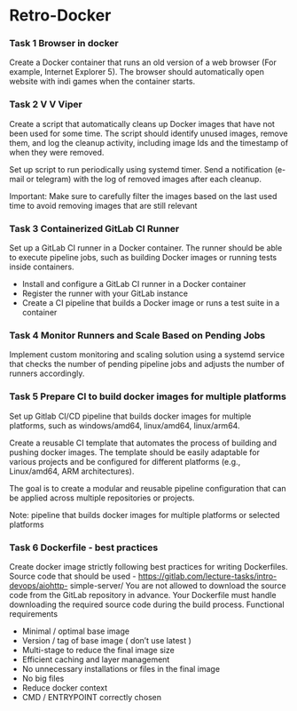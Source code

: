# Retro-Docker

### Task 1 Browser in docker

Create a Docker container that runs an old version of a web browser (For example, Internet Explorer 5). The browser
should automatically open website with indi games when the container starts.

### Task 2 V V Viper

Create a script that automatically cleans up Docker images that have not been used for some time. The script should
identify unused images, remove them, and log the cleanup activity, including image Ids and the timestamp of when they
were removed.

Set up script to run periodically using systemd timer. Send a notification (e-mail or telegram) with the log of removed
images after each cleanup.

Important: Make sure to carefully filter the images based on the last used time to avoid removing images that are still
relevant

### Task 3 Containerized GitLab CI Runner

Set up a GitLab CI runner in a Docker container. The runner should be able to execute pipeline jobs, such as building
Docker images or running tests inside containers.

- Install and configure a GitLab CI runner in a Docker container
- Register the runner with your GitLab instance
- Create a CI pipeline that builds a Docker image or runs a test suite in a
  container

### Task 4 Monitor Runners and Scale Based on Pending Jobs

Implement custom monitoring and scaling solution using a systemd service that checks the number of pending pipeline jobs
and adjusts the number of runners accordingly.

### Task 5 Prepare CI to build docker images for multiple platforms

Set up Gitlab CI/CD pipeline that builds docker images for multiple platforms, such as windows/amd64, linux/amd64,
linux/arm64.

Create a reusable CI template that automates the process of building and pushing docker images. The template should be
easily adaptable for various projects and be configured for different platforms (e.g., Linux/amd64, ARM architectures).

The goal is to create a modular and reusable pipeline configuration that can be applied across multiple repositories or
projects.

Note: pipeline that builds docker images for multiple platforms or selected platforms

### Task 6 Dockerfile - best practices

Create docker image strictly following best practices for writing Dockerfiles. Source code that should be
used - https://gitlab.com/lecture-tasks/intro-devops/aiohttp- simple-server/
You are not allowed to download the source code from the GitLab repository in advance. Your Dockerfile must handle
downloading the required source code during the build process.
Functional requirements

- Minimal / optimal base image
- Version / tag of base image ( don’t use latest )
- Multi-stage to reduce the final image size
- Efficient caching and layer management
- No unnecessary installations or files in the final image
- No big files
- Reduce docker context
- CMD / ENTRYPOINT correctly chosen

